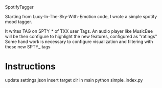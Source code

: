 SpotifyTagger

Starting from Lucy-In-The-Sky-With-Emotion code, I wrote a simple spotify mood tagger.

It writes TAG on SPTY_* of TXX user Tags. An audio player like MusicBee will be then configure to highlight the new features, configured as "ratings"
Some hand work is necessary to configure visualization and filtering with these new SPTY_ tags


# Instructions

update settings.json
insert target dir in main
python simple_index.py